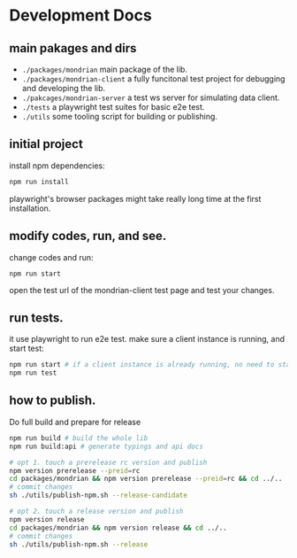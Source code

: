 # Development Docs

## main pakages and dirs

- `./packages/mondrian` main package of the lib.
- `./packages/mondrian-client` a fully funcitonal test project for debugging and developing the lib.
- `./pakcages/mondrian-server` a test ws server for simulating data client.
- `./tests` a playwright test suites for basic e2e test.
- `./utils` some tooling script for building or publishing.

## initial project

install npm dependencies:

```bash
npm run install
```

playwright's browser packages might take really long time at the first installation.

## modify codes, run, and see.

change codes and run:

```
npm run start
```

open the test url of the mondrian-client test page and test your changes.

## run tests.

it use playwright to run e2e test. make sure a client instance is running, and start test:

```bash
npm run start # if a client instance is already running, no need to start again, just run tests
npm run test
```

## how to publish.

Do full build and prepare for release

```bash
npm run build # build the whole lib
npm run build:api # generate typings and api docs

# opt 1. touch a prerelease rc version and publish
npm version prerelease --preid=rc
cd packages/mondrian && npm version prerelease --preid=rc && cd ../..
# commit changes
sh ./utils/publish-npm.sh --release-candidate

# opt 2. touch a release version and publish
npm version release
cd packages/mondrian && npm version release && cd ../..
# commit changes
sh ./utils/publish-npm.sh --release

```
